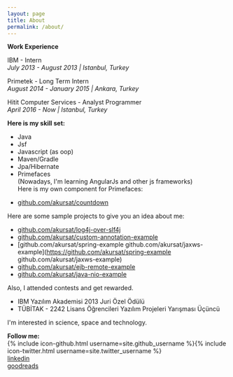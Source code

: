 ```yaml
---
layout: page
title: About
permalink: /about/
---
```


**Work Experience**  

IBM - Intern  
*July 2013 - August 2013 | Istanbul, Turkey* 

Primetek - Long Term Intern  
*August 2014 - January 2015 | Ankara, Turkey* 

Hitit Computer Services - Analyst Programmer  
*April 2016 - Now | Istanbul, Turkey*   

**Here is my skill set:**

* Java  
* Jsf  
* Javascript (as oop)  
* Maven/Gradle  
* Jpa/Hibernate  
* Primefaces     
(Nowadays, I'm learning AngularJs and other js frameworks)   
 Here is my own component for Primefaces: 

 - [github.com/akursat/countdown](https://github.com/akursat/countdown)

Here are some sample projects to give you an idea about me:

 - [github.com/akursat/log4j-over-slf4j](https://github.com/akursat/log4j-over-slf4j) 
 - [github.com/akursat/custom-annotation-example](https://github.com/akursat/custom-annotation-example)   
 - [github.com/akursat/spring-example github.com/akursat/jaxws-example](https://github.com/akursat/spring-example github.com/akursat/jaxws-example)
 - [github.com/akursat/ejb-remote-example](https://github.com/akursat/ejb-remote-example)
 - [github.com/akursat/java-nio-example](https://github.com/akursat/java-nio-example)

 
Also, I attended contests and get rewarded.

 - IBM Yazılım Akademisi 2013 Juri Özel Ödülü
 - TÜBİTAK - 2242 Lisans Öğrencileri Yazılım Projeleri Yarışması Üçüncü
 

I'm interested in science, space and technology.   


**Follow me:**   
{% include icon-github.html username=site.github_username %}{% include icon-twitter.html username=site.twitter_username %}  
[linkedin](http://linkedin.com/in/ademkursatuzun)     
[goodreads](https://goodreads.com/akursat)   
 

